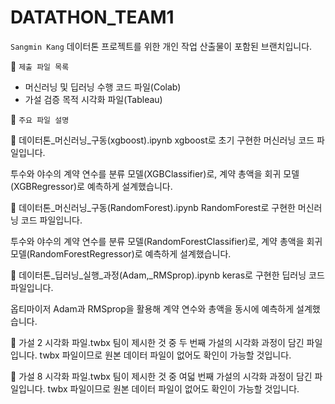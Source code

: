 # DATATHON_TEAM1

`Sangmin Kang`
데이터톤 프로젝트를 위한 개인 작업 산출물이 포함된 브랜치입니다.

📁 `제출 파일 목록`

- 머신러닝 및 딥러닝 수행 코드 파일(Colab)
- 가설 검증 목적 시각화 파일(Tableau)

📘 `주요 파일 설명`

📄 데이터톤_머신러닝_구동(xgboost).ipynb
  xgboost로 초기 구현한 머신러닝 코드 파일입니다.

투수와 야수의 계약 연수를 분류 모델(XGBClassifier)로,
  계약 총액을 회귀 모델(XGBRegressor)로 예측하게 설계했습니다.


📄 데이터톤_머신러닝_구동(RandomForest).ipynb
  RandomForest로 구현한 머신러닝 코드 파일입니다.

  투수와 야수의 계약 연수를 분류 모델(RandomForestClassifier)로,
  계약 총액을 회귀 모델(RandomForestRegressor)로 예측하게 설계했습니다.

📄 데이터톤_딥러닝_실행_과정(Adam,_RMSprop).ipynb
  keras로 구현한 딥러닝 코드 파일입니다.

  옵티마이저 Adam과 RMSprop을 활용해 계약 연수와 총액을 동시에 예측하게 설계했습니다.

📄 가설 2 시각화 파일.twbx
  팀이 제시한 것 중 두 번째 가설의 시각화 과정이 담긴 파일입니다.
  twbx 파일이므로 원본 데이터 파일이 없어도 확인이 가능할 것입니다.

📄 가설 8 시각화 파일.twbx
  팀이 제시한 것 중 여덟 번째 가설의 시각화 과정이 담긴 파일입니다.
  twbx 파일이므로 원본 데이터 파일이 없어도 확인이 가능할 것입니다.
